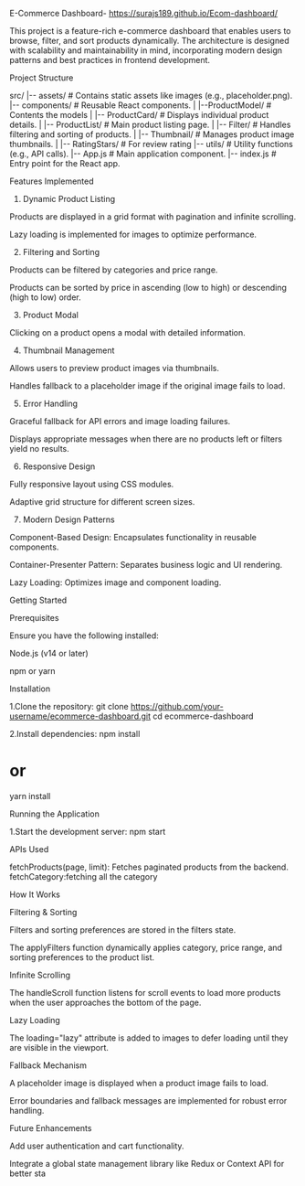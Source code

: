 E-Commerce Dashboard- https://surajs189.github.io/Ecom-dashboard/

This project is a feature-rich e-commerce dashboard that enables users to browse, filter, and sort products dynamically. The architecture is designed with scalability and maintainability in mind, incorporating modern design patterns and best practices in frontend development.

Project Structure

src/
|-- assets/              # Contains static assets like images (e.g., placeholder.png).
|-- components/          # Reusable React components.
|   |--ProductModel/      # Contents the models 
|   |-- ProductCard/     # Displays individual product details.
|   |-- ProductList/     # Main product listing page.
|   |-- Filter/          # Handles filtering and sorting of products.
|   |-- Thumbnail/       # Manages product image thumbnails.
|   |-- RatingStars/     # For review rating
|-- utils/               # Utility functions (e.g., API calls).
|-- App.js               # Main application component.
|-- index.js             # Entry point for the React app.

Features Implemented

1. Dynamic Product Listing

Products are displayed in a grid format with pagination and infinite scrolling.

Lazy loading is implemented for images to optimize performance.

2. Filtering and Sorting

Products can be filtered by categories and price range.

Products can be sorted by price in ascending (low to high) or descending (high to low) order.

3. Product Modal

Clicking on a product opens a modal with detailed information.

4. Thumbnail Management

Allows users to preview product images via thumbnails.

Handles fallback to a placeholder image if the original image fails to load.

5. Error Handling

Graceful fallback for API errors and image loading failures.

Displays appropriate messages when there are no products left or filters yield no results.

6. Responsive Design

Fully responsive layout using CSS modules.

Adaptive grid structure for different screen sizes.

7. Modern Design Patterns

Component-Based Design: Encapsulates functionality in reusable components.

Container-Presenter Pattern: Separates business logic and UI rendering.

Lazy Loading: Optimizes image and component loading.

Getting Started

Prerequisites

Ensure you have the following installed:

Node.js (v14 or later)

npm or yarn

Installation

1.Clone the repository:
git clone https://github.com/your-username/ecommerce-dashboard.git
cd ecommerce-dashboard

2.Install dependencies:
npm install
# or
yarn install

Running the Application

1.Start the development server: 
  npm start

APIs Used

fetchProducts(page, limit): Fetches paginated products from the backend.
fetchCategory:fetching all the category

How It Works

Filtering & Sorting

Filters and sorting preferences are stored in the filters state.

The applyFilters function dynamically applies category, price range, and sorting preferences to the product list.

Infinite Scrolling

The handleScroll function listens for scroll events to load more products when the user approaches the bottom of the page.

Lazy Loading

The loading="lazy" attribute is added to images to defer loading until they are visible in the viewport.

Fallback Mechanism

A placeholder image is displayed when a product image fails to load.

Error boundaries and fallback messages are implemented for robust error handling.

Future Enhancements

Add user authentication and cart functionality.

Integrate a global state management library like Redux or Context API for better sta